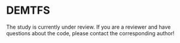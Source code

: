 # DEMTFS

The study is currently under review. If you are a reviewer and have questions about the code, please contact the corresponding author!